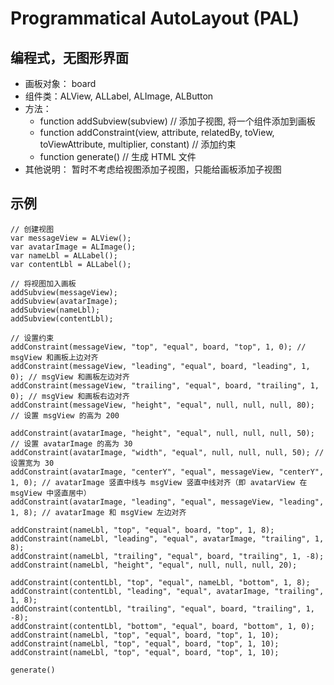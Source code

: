 # Programmatical AutoLayout (PAL)

## 编程式，无图形界面

- 画板对象： board
- 组件类：ALView, ALLabel, ALImage, ALButton
- 方法：
  - function addSubview(subview) // 添加子视图, 将一个组件添加到画板
  - function addConstraint(view, attribute, relatedBy, toView, toViewAttribute, multiplier, constant) // 添加约束
  - function generate() // 生成 HTML 文件
- 其他说明：
  暂时不考虑给视图添加子视图，只能给画板添加子视图

## 示例
```
// 创建视图
var messageView = ALView();
var avatarImage = ALImage();
var nameLbl = ALLabel();
var contentLbl = ALLabel();

// 将视图加入画板
addSubview(messageView);
addSubview(avatarImage);
addSubview(nameLbl);
addSubview(contentLbl);

// 设置约束
addConstraint(messageView, "top", "equal", board, "top", 1, 0); // msgView 和画板上边对齐
addConstraint(messageView, "leading", "equal", board, "leading", 1, 0); // msgView 和画板左边对齐
addConstraint(messageView, "trailing", "equal", board, "trailing", 1, 0); // msgView 和画板右边对齐
addConstraint(messageView, "height", "equal", null, null, null, 80); // 设置 msgView 的高为 200

addConstraint(avatarImage, "height", "equal", null, null, null, 50); // 设置 avatarImage 的高为 30
addConstraint(avatarImage, "width", "equal", null, null, null, 50); // 设置宽为 30
addConstraint(avatarImage, "centerY", "equal", messageView, "centerY", 1, 0); // avatarImage 竖直中线与 msgView 竖直中线对齐（即 avatarView 在 msgView 中竖直居中）
addConstraint(avatarImage, "leading", "equal", messageView, "leading", 1, 8); // avatarImage 和 msgView 左边对齐

addConstraint(nameLbl, "top", "equal", board, "top", 1, 8); 
addConstraint(nameLbl, "leading", "equal", avatarImage, "trailing", 1, 8); 
addConstraint(nameLbl, "trailing", "equal", board, "trailing", 1, -8); 
addConstraint(nameLbl, "height", "equal", null, null, null, 20);

addConstraint(contentLbl, "top", "equal", nameLbl, "bottom", 1, 8); 
addConstraint(contentLbl, "leading", "equal", avatarImage, "trailing", 1, 8); 
addConstraint(contentLbl, "trailing", "equal", board, "trailing", 1, -8); 
addConstraint(contentLbl, "bottom", "equal", board, "bottom", 1, 0); 
addConstraint(nameLbl, "top", "equal", board, "top", 1, 10); 
addConstraint(nameLbl, "top", "equal", board, "top", 1, 10); 
addConstraint(nameLbl, "top", "equal", board, "top", 1, 10); 

generate()
```
